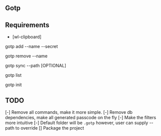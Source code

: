 ## Gotp


## Requirements
- [wl-clipboard]

<!-- Add the key -->
gotp add --name <name> --secret <secret>

<!-- Remove the key -->
gotp remove --name <name>

<!-- Sync with the path -->
gotp sync --path [OPTIONAL]

<!-- List all of the available keys -->
gotp list

<!-- Initialize the project, creating the directory, and the sqlite tables -->
gotp init

## TODO
[-] Remove all commands, make it more simple.
[-] Remove db dependencies, make all generated passcode on the fly
[-] Make the filters more intuitive
[-] Default folder will be `.gotp` however, user can supply --path to override
[] Package the project
